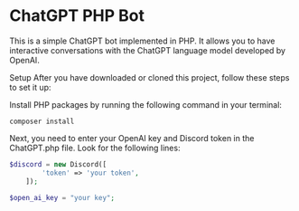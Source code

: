 # ChatGPT PHP Bot
This is a simple ChatGPT bot implemented in PHP. It allows you to have interactive conversations with the ChatGPT language model developed by OpenAI.

Setup
After you have downloaded or cloned this project, follow these steps to set it up:

Install PHP packages by running the following command in your terminal:

```
composer install
```

Next, you need to enter your OpenAI key and Discord token in the ChatGPT.php file. Look for the following lines:

```php
$discord = new Discord([
        'token' => 'your token',
    ]);
```
```php
$open_ai_key = "your key";
```
